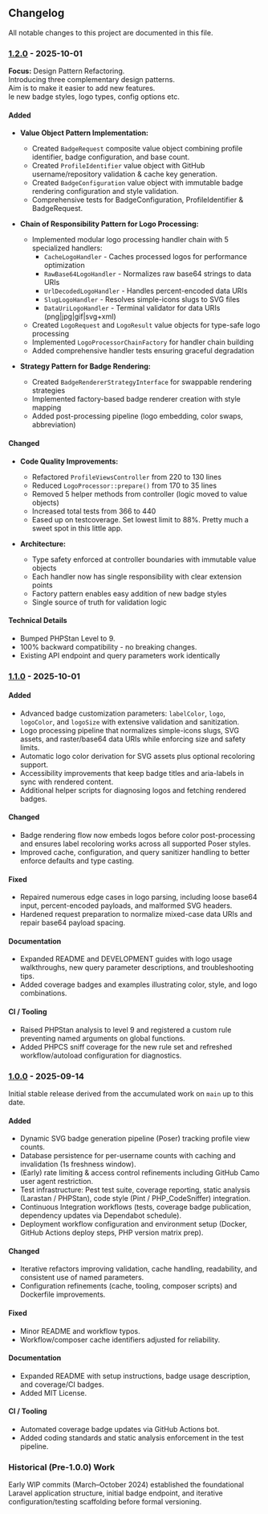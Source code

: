 ## Changelog

All notable changes to this project are documented in this file.

### [1.2.0] - 2025-10-01

**Focus:** Design Pattern Refactoring.  
Introducing three complementary design patterns.  
Aim is to make it easier to add new features.  
Ie new badge styles, logo types, config options etc.

#### Added
- **Value Object Pattern Implementation:**
  - Created `BadgeRequest` composite value object combining profile identifier, badge configuration, and base count.
  - Created `ProfileIdentifier` value object with GitHub username/repository validation & cache key generation.
  - Created `BadgeConfiguration` value object with immutable badge rendering configuration and style validation.
  - Comprehensive tests for BadgeConfiguration, ProfileIdentifier & BadgeRequest.
  
- **Chain of Responsibility Pattern for Logo Processing:**
  - Implemented modular logo processing handler chain with 5 specialized handlers:
    - `CacheLogoHandler` - Caches processed logos for performance optimization
    - `RawBase64LogoHandler` - Normalizes raw base64 strings to data URIs
    - `UrlDecodedLogoHandler` - Handles percent-encoded data URIs
    - `SlugLogoHandler` - Resolves simple-icons slugs to SVG files
    - `DataUriLogoHandler` - Terminal validator for data URIs (png|jpg|gif|svg+xml)
  - Created `LogoRequest` and `LogoResult` value objects for type-safe logo processing
  - Implemented `LogoProcessorChainFactory` for handler chain building
  - Added comprehensive handler tests ensuring graceful degradation

- **Strategy Pattern for Badge Rendering:**
  - Created `BadgeRendererStrategyInterface` for swappable rendering strategies
  - Implemented factory-based badge renderer creation with style mapping
  - Added post-processing pipeline (logo embedding, color swaps, abbreviation)

#### Changed
- **Code Quality Improvements:**
  - Refactored `ProfileViewsController` from 220 to 130 lines
  - Reduced `LogoProcessor::prepare()` from 170 to 35 lines
  - Removed 5 helper methods from controller (logic moved to value objects)
  - Increased total tests from 366 to 440
  - Eased up on testcoverage. Set lowest limit to 88%. Pretty much a sweet spot in this little app. 

- **Architecture:**
  - Type safety enforced at controller boundaries with immutable value objects
  - Each handler now has single responsibility with clear extension points
  - Factory pattern enables easy addition of new badge styles
  - Single source of truth for validation logic

#### Technical Details
- Bumped PHPStan Level to 9.
- 100% backward compatibility - no breaking changes.
- Existing API endpoint and query parameters work identically


### [1.1.0] - 2025-10-01

#### Added
- Advanced badge customization parameters: `labelColor`, `logo`, `logoColor`, and `logoSize` with extensive validation and sanitization.
- Logo processing pipeline that normalizes simple-icons slugs, SVG assets, and raster/base64 data URIs while enforcing size and safety limits.
- Automatic logo color derivation for SVG assets plus optional recoloring support.
- Accessibility improvements that keep badge titles and aria-labels in sync with rendered content.
- Additional helper scripts for diagnosing logos and fetching rendered badges.

#### Changed
- Badge rendering flow now embeds logos before color post-processing and ensures label recoloring works across all supported Poser styles.
- Improved cache, configuration, and query sanitizer handling to better enforce defaults and type casting.

#### Fixed
- Repaired numerous edge cases in logo parsing, including loose base64 input, percent-encoded payloads, and malformed SVG headers.
- Hardened request preparation to normalize mixed-case data URIs and repair base64 payload spacing.

#### Documentation
- Expanded README and DEVELOPMENT guides with logo usage walkthroughs, new query parameter descriptions, and troubleshooting tips.
- Added coverage badges and examples illustrating color, style, and logo combinations.

#### CI / Tooling
- Raised PHPStan analysis to level 9 and registered a custom rule preventing named arguments on global functions.
- Added PHPCS sniff coverage for the new rule set and refreshed workflow/autoload configuration for diagnostics.

### [1.0.0] - 2025-09-14

Initial stable release derived from the accumulated work on `main` up to this date.

#### Added
- Dynamic SVG badge generation pipeline (Poser) tracking profile view counts.
- Database persistence for per-username counts with caching and invalidation (1s freshness window).
- (Early) rate limiting & access control refinements including GitHub Camo user agent restriction.
- Test infrastructure: Pest test suite, coverage reporting, static analysis (Larastan / PHPStan), code style (Pint / PHP_CodeSniffer) integration.
- Continuous Integration workflows (tests, coverage badge publication, dependency updates via Dependabot schedule).
- Deployment workflow configuration and environment setup (Docker, GitHub Actions deploy steps, PHP version matrix prep).

#### Changed
- Iterative refactors improving validation, cache handling, readability, and consistent use of named parameters.
- Configuration refinements (cache, tooling, composer scripts) and Dockerfile improvements.

#### Fixed
- Minor README and workflow typos.
- Workflow/composer cache identifiers adjusted for reliability.

#### Documentation
- Expanded README with setup instructions, badge usage description, and coverage/CI badges.
- Added MIT License.

#### CI / Tooling
- Automated coverage badge updates via GitHub Actions bot.
- Added coding standards and static analysis enforcement in the test pipeline.

### Historical (Pre-1.0.0) Work
Early WIP commits (March–October 2024) established the foundational Laravel application structure, initial badge endpoint, and iterative configuration/testing scaffolding before formal versioning.

[Unreleased]: https://github.com/pa-ulander/yaghvc/compare/v1.2.0...HEAD
[1.2.0]: https://github.com/pa-ulander/yaghvc/releases/tag/v1.2.0
[1.1.0]: https://github.com/pa-ulander/yaghvc/releases/tag/v1.1.0
[1.0.0]: https://github.com/pa-ulander/yaghvc/releases/tag/v1.0.0
